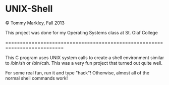UNIX-Shell
==========

© Tommy Markley, Fall 2013

This project was done for my Operating Systems class at St. Olaf College

==========================================================================

This C program uses UNIX system calls to create a shell environment similar to /bin/sh or /bin/csh. This was a very
fun project that turned out quite well.

For some real fun, run it and type "hack"! Otherwise, almost all of the normal shell commands work!
